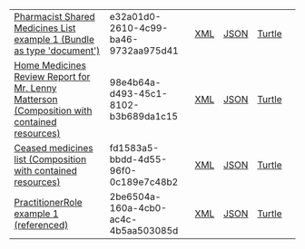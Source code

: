 <table class="list" width="100%">
            <tr>
                <td><a href="Bundle-e32a01d0-2610-4c99-ba46-9732aa975d41.html">Pharmacist Shared Medicines List example 1 (Bundle as type 'document')</a></td>
                <td>e32a01d0-2610-4c99-ba46-9732aa975d41</td>
                <td><a href="Bundle-e32a01d0-2610-4c99-ba46-9732aa975d41.xml.html">XML</a></td>
                <td><a href="Bundle-e32a01d0-2610-4c99-ba46-9732aa975d41.json.html">JSON</a></td>
                <td><a href="Bundle-e32a01d0-2610-4c99-ba46-9732aa975d41.ttl.html">Turtle</a></td>
                <td></td>
            </tr>
            <tr>
                <td><a href="Composition-98e4b64a-d493-45c1-8102-b3b689da1c15.html">Home Medicines Review Report for Mr. Lenny Matterson (Composition with contained resources)</a></td>
                <td>98e4b64a-d493-45c1-8102-b3b689da1c15</td>
                <td><a href="Composition-98e4b64a-d493-45c1-8102-b3b689da1c15.xml.html">XML</a></td>
                <td><a href="Composition-98e4b64a-d493-45c1-8102-b3b689da1c15.json.html">JSON</a></td>
                <td><a href="Composition-98e4b64a-d493-45c1-8102-b3b689da1c15.ttl.html">Turtle</a></td>
                <td></td>
            </tr>
            <tr>
                <td><a href="Composition-fd1583a5-bbdd-4d55-96f0-0c189e7c48b2.html">Ceased medicines list (Composition with contained resources)</a></td>
                <td>fd1583a5-bbdd-4d55-96f0-0c189e7c48b2</td>
                <td><a href="Composition-fd1583a5-bbdd-4d55-96f0-0c189e7c48b2.xml.html">XML</a></td>
                <td><a href="Composition-fd1583a5-bbdd-4d55-96f0-0c189e7c48b2.json.html">JSON</a></td>
                <td><a href="Composition-fd1583a5-bbdd-4d55-96f0-0c189e7c48b2.ttl.html">Turtle</a></td>
                <td></td>
            </tr>
            <tr>
                <td><a href="PractitionerRole-2be6504a-160a-4cb0-ac4c-4b5aa503085d.html">PractitionerRole example 1 (referenced)</a></td>
                <td>2be6504a-160a-4cb0-ac4c-4b5aa503085d</td>
                <td><a href="PractitionerRole-2be6504a-160a-4cb0-ac4c-4b5aa503085d.xml.html">XML</a></td>
                <td><a href="PractitionerRole-2be6504a-160a-4cb0-ac4c-4b5aa503085d.json.html">JSON</a></td>
                <td><a href="PractitionerRole-2be6504a-160a-4cb0-ac4c-4b5aa503085d.ttl.html">Turtle</a></td>
                <td></td>
            </tr>
  </table>